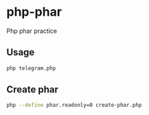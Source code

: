 # php-phar

Php phar practice

## Usage

```bash
php telegram.php
```

## Create phar

```bash
php --define phar.readonly=0 create-phar.php
```
